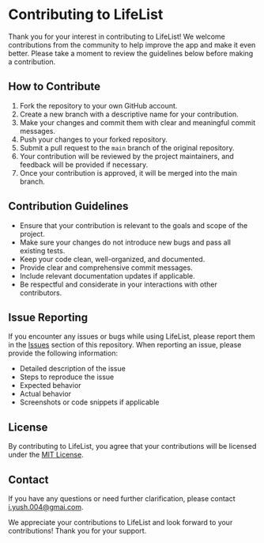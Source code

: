 Contributing to LifeList
========================

Thank you for your interest in contributing to LifeList! We welcome contributions from the community to help improve the app and make it even better. Please take a moment to review the guidelines below before making a contribution.

How to Contribute
-----------------

1.  Fork the repository to your own GitHub account.
2.  Create a new branch with a descriptive name for your contribution.
3.  Make your changes and commit them with clear and meaningful commit messages.
4.  Push your changes to your forked repository.
5.  Submit a pull request to the `main` branch of the original repository.
6.  Your contribution will be reviewed by the project maintainers, and feedback will be provided if necessary.
7.  Once your contribution is approved, it will be merged into the main branch.

Contribution Guidelines
-----------------------

-   Ensure that your contribution is relevant to the goals and scope of the project.
-   Make sure your changes do not introduce new bugs and pass all existing tests.
-   Keep your code clean, well-organized, and documented.
-   Provide clear and comprehensive commit messages.
-   Include relevant documentation updates if applicable.
-   Be respectful and considerate in your interactions with other contributors.

Issue Reporting
---------------

If you encounter any issues or bugs while using LifeList, please report them in the [Issues](https://github.com/Spyy004/lifelist/issues) section of this repository. When reporting an issue, please provide the following information:

-   Detailed description of the issue
-   Steps to reproduce the issue
-   Expected behavior
-   Actual behavior
-   Screenshots or code snippets if applicable

License
-------

By contributing to LifeList, you agree that your contributions will be licensed under the [MIT License](https://chat.openai.com/c/LICENSE).

Contact
-------

If you have any questions or need further clarification, please contact <i.yush.004@gmai.com>.

We appreciate your contributions to LifeList and look forward to your contributions! Thank you for your support.

